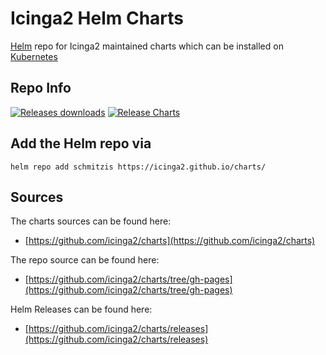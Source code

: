 # Icinga2 Helm Charts

[Helm](https://helm.sh/) repo for Icinga2 maintained charts which can be installed on [Kubernetes](https://kubernetes.io/)

## Repo Info

[![Releases downloads](https://img.shields.io/github/downloads/icinga2/charts/total.svg)](https://github.com/icinga2/charts/releases)
[![Release Charts](https://github.com/icinga2/charts/actions/workflows/release.yml/badge.svg)](https://github.com/icinga2/charts/actions/workflows/release.yml)

## Add the Helm repo via

```console
helm repo add schmitzis https://icinga2.github.io/charts/
```

## Sources

The charts sources can be found here:
* [https://github.com/icinga2/charts](https://github.com/icinga2/charts)

The repo source can be found here:
* [https://github.com/icinga2/charts/tree/gh-pages](https://github.com/icinga2/charts/tree/gh-pages)

Helm Releases can be found here:
* [https://github.com/icinga2/charts/releases](https://github.com/icinga2/charts/releases)


